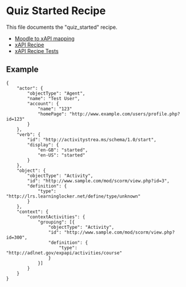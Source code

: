 # Quiz Started Recipe
This file documents the "quiz_started" recipe.

- [Moodle to xAPI mapping](../../classes/xapi/service.php#L11)
- [xAPI Recipe](../../classes/xapi/recipes/quiz_started.php)
- [xAPI Recipe Tests](../../Tests/Xapi/Recipes/QuizStartedTest.php)

## Example
```
{
    "actor": {
        "objectType": "Agent",
        "name": "Test User",
        "account": {
            "name": "123"
            "homePage": "http://www.example.com/users/profile.php?id=123"
        }
    },
    "verb": {
        "id": "http://activitystrea.ms/schema/1.0/start",
        "display": {
            "en-GB": "started",
            "en-US": "started"
        }
    },
    "object": {
        "objectType": "Activity",
        "id": "http://www.sample.com/mod/scorm/view.php?id=3",
        "definition": {
            "type": "http://lrs.learninglocker.net/define/type/unknown"
        }
    },
    "context": {
        "contextActivities": {
            "grouping": [{
                "objectType": "Activity",
                "id": "http://www.sample.com/mod/scorm/view.php?id=300",
                "definition": {
                    "type": "http://adlnet.gov/expapi/activities/course"
                }
            }]
        }
    }
}
```
